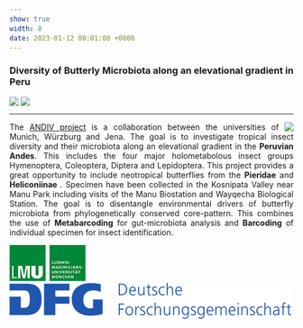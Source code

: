 ```yaml
---
show: true
width: 8
date: 2023-01-12 00:01:00 +0800
---
```

<div class="p-4" style="text-align: justify;">
    <h3 id="ANDIV">Diversity of Butterly Microbiota along an elevational gradient in Peru</h3>
     <div style="display: flex; flex-wrap: wrap; gap: 4px;">
     <img data-src="{{ 'assets/images/photos/IMG_6055m.jpg' | relative_url }}" class="lazy rounded frame-img" src="{{ '/assets/images/empty_300x200.png' | relative_url }}">
  <img data-src="{{ 'assets/images/photos/IMG_6011m.jpg' | relative_url }}" class="lazy rounded frame-img" src="{{ '/assets/images/empty_300x200.png' | relative_url }}">
         </div>
 <hr />
 <img data-src="{{ 'assets/images/photos/IMG_7255m.jpg' | relative_url }}" class="lazy rounded frame-img" style="float: right; margin-left: 10px;"  src="{{ '/assets/images/empty_300x200.png' | relative_url }}">  
<p>
The <a href="https://www.andiv.biozentrum.uni-wuerzburg.de/" target="_blank"> ANDIV project</a> is a collaboration between the universities of Munich, Würzburg and Jena. The goal is to investigate tropical insect diversity and their microbiota along an elevational gradient in the <strong>Peruvian Andes</strong>. This includes the four major holometabolous insect groups Hymenoptera, Coleoptera, Diptera and Lepidoptera. This project provides a great opportunity to include neotropical butterflies from the <strong>Pieridae</strong> and <strong> Heliconiinae </strong>. Specimen have been collected in the Kosnipata Valley near Manu Park including visits of the Manu Biostation and Wayqecha Biological Station. The goal is to disentangle environmental drivers of butterfly microbiota from phylogenetically conserved core-pattern. This combines the use of <strong>Metabarcoding</strong> for gut-microbiota analysis and <strong>Barcoding</strong> of individual specimen for insect identification.
</p>
      <img src="/assets/logo/logo64_LMU.png" alt="LMU Logo" class="img-fluid logo-img">
     <img src="/assets/logo/logo64_DFG.png" alt="DFG Logo" class="img-fluid logo-img"> 
   <div style="display: flex; flex-direction: column; align-items: start; gap: 5px;">
   </div>
</div>
